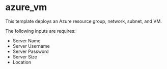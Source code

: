 # azure_vm

This template deploys an Azure resource group, network, subnet, and VM.

The following inputs are requires:
* Server Name
* Server Username
* Server Password
* Server Size
* Location
